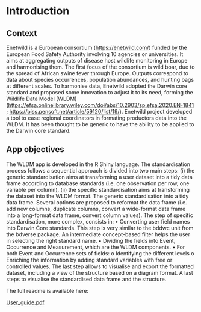 # Introduction

## Context
Enetwild is a European consortium (https://enetwild.com/) funded by the European Food Safety Authority involving 10 agencies or universities. It aims at aggregating outputs of disease host wildlife monitoring in Europe and harmonising them. The first focus of the consortium is wild boar, due to the spread of African swine fever through Europe. Outputs correspond to data about species occurrences, population abundances, and hunting bags at different scales. To harmonise data, Enetwild adopted the Darwin core standard and proposed some innovation to adjust it to its need, forming the Wildlife Data Model (WLDM) (https://efsa.onlinelibrary.wiley.com/doi/abs/10.2903/sp.efsa.2020.EN-1841 ; https://biss.pensoft.net/article/59120/list/19/). Enetwild project developed a tool to ease regional coordinators in formating productors data into the WLDM. It has been thought to be generic to have the ability to be applied to the Darwin core standard.
  
## App objectives
The WLDM app is developed in the R Shiny language. The standardisation process follows a sequential approach is divided into two main steps: (i) the generic standardisation aims at transforming a user dataset into a tidy data frame according to database standards (i.e. one observation per row, one variable per column), (ii) the specific standardisation aims at transforming the dataset into the WLDM format. 
The generic standardisation into a tidy data frame. Several options are proposed to reformat the data frame (i.e. add new columns, duplicate columns, convert a wide-format data frame into a long-format data frame, convert column values). The step of specific standardisation, more complex, consists in:
•	Converting user field names into Darwin Core standards. This step is very similar to the bddwc unit from the bdverse package. An intermediate concept-based filter helps the user in selecting the right standard name.
•	Dividing the fields into Event, Occurrence and Measurement, which are the WLDM components.
•	For both Event and Occurrence sets of fields:
o	Identifying the different levels
o	Enriching the information by adding standard variables with free or controlled values. The last step allows to visualise and export the formatted dataset, including a view of the structure based on a diagram format.
A last steps to visualise the standardised data frame and the structure.


The full readme is available here:

[User_guide.pdf](https://github.com/fja062/WLDM.standardisation/files/8134116/User_guide.pdf)
